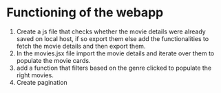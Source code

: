 # Functioning of the webapp
1. Create a js file that checks whether the movie details were already saved on local host, if so export them else add the functionalities to fetch the movie details and then export them.
2. In the movies.jsx file import the movie details and iterate over them to populate the movie cards.
3. add a function that filters based on the genre clicked to populate the right movies.
4. Create pagination

